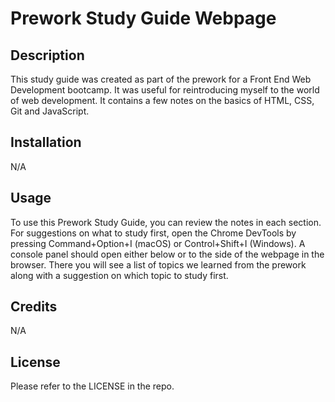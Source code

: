 # Prework Study Guide Webpage

## Description

This study guide was created as part of the prework for a Front End Web Development bootcamp. It was useful for reintroducing myself to the world of web development. It contains a few notes on the basics of HTML, CSS, Git and JavaScript.

## Installation

N/A

## Usage

To use this Prework Study Guide, you can review the notes in each section. For suggestions on what to study first, open the Chrome DevTools by pressing Command+Option+I (macOS) or Control+Shift+I (Windows). A console panel should open either below or to the side of the webpage in the browser. There you will see a list of topics we learned from the prework along with a suggestion on which topic to study first.

## Credits

N/A

## License

Please refer to the LICENSE in the repo.
